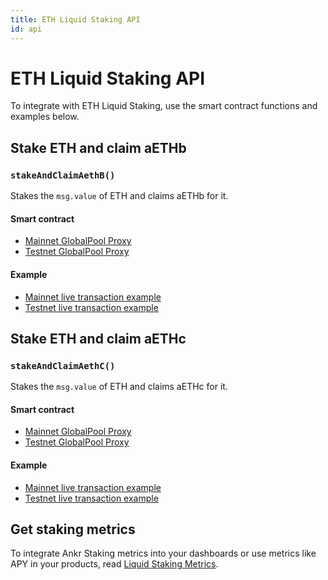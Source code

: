 ```yaml
---
title: ETH Liquid Staking API
id: api
---
```


# ETH Liquid Staking API

To integrate with ETH Liquid Staking, use the smart contract functions and examples below.

## Stake ETH and claim aETHb

### `stakeAndClaimAethB()`
 
Stakes the `msg.value` of ETH and claims aETHb for it.

#### Smart contract

* [Mainnet GlobalPool Proxy](https://etherscan.io/address/0x84db6eE82b7Cf3b47E8F19270abdE5718B936670)
* [Testnet GlobalPool Proxy](https://goerli.etherscan.io/address/0x5ea4C3a6CA22B38a1D6776329bb8b4073C157B27)

#### Example

* [Mainnet live transaction example](https://etherscan.io/tx/0xd328cad4fa2bb35bb991ea68586b440b25aff2a3fada03216c76aa55feb99afb)
* [Testnet live transaction example](https://goerli.etherscan.io/tx/0x46f0fb4ebd31f4661b5b9630cf2369beee9e5367143f8cb9fdf6a8a145174f81)


## Stake ETH and claim aETHc

### `stakeAndClaimAethC()`
 
Stakes the `msg.value` of ETH and claims aETHc for it.

#### Smart contract

* [Mainnet GlobalPool Proxy](https://etherscan.io/address/0x84db6eE82b7Cf3b47E8F19270abdE5718B936670)
* [Testnet GlobalPool Proxy](https://goerli.etherscan.io/address/0x5ea4C3a6CA22B38a1D6776329bb8b4073C157B27)

#### Example

* [Mainnet live transaction example](https://etherscan.io/tx/0xcaa6ce2e260e667ddeed904d4740c787822157120df9fec73bd18df5ceef46a9)
* [Testnet live transaction example](https://goerli.etherscan.io/tx/0x2f9e0afa8c52ce38f1f80ab98dfb178c9efd51551515e75750dcfb80513b7562)


## Get staking metrics

To integrate Ankr Staking metrics into your dashboards or use metrics like APY in your products, read [Liquid Staking Metrics](https://ankr.com/docs/staking/reference/staking-metrics).


